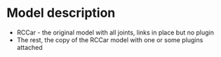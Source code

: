 # Model description
- RCCar - the original model with all joints, links in place but no plugin
- The rest, the copy of the RCCar model with one or some plugins attached